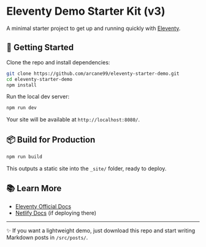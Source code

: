 # Eleventy Demo Starter Kit (v3)

A minimal starter project to get up and running quickly with [Eleventy](https://www.11ty.dev/).

## 🚀 Getting Started

Clone the repo and install dependencies:

```bash
git clone https://github.com/arcane99/eleventy-starter-demo.git
cd eleventy-starter-demo
npm install
```

Run the local dev server:

```bash
npm run dev
```

Your site will be available at `http://localhost:8080/`.

## 📦 Build for Production

```bash
npm run build
```

This outputs a static site into the `_site/` folder, ready to deploy.

## 📚 Learn More

- [Eleventy Official Docs](https://www.11ty.dev/)
- [Netlify Docs](https://docs.netlify.com/) (if deploying there)

---

✨ If you want a lightweight demo, just download this repo and start writing Markdown posts in `/src/posts/`.
